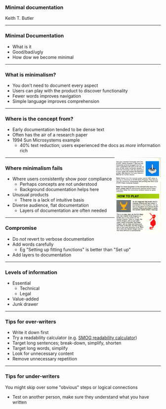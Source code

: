 ### Minimal documentation

 Keith T. Butler

---
### Minimal Documentation

* What is it
* Good/bad/ugly
* How dow we become minimal

---
### What is minimalism?

* You don't need to document every aspect
* Users can play with the product to discover functionality
* Fewer words improves navigation
* Simple language improves comprehension

---
### Where is the concept from?

* Early documentation tended to be dense text
* Often has the air of a research paper
* 1994 Sun Microsystems example
    * 40% text reduction; users experienced the docs as *more* information rich

<img src="images/a2600.jpg" alt="Priorities" style="width: 150px;" align='right'>

---
### Where minimalism fails

* Where users consistently show poor compliance
    * Perhaps concepts are not understood
    * Background documentation helps here
* Unusual products
    * There is a lack of intuitive basis
* Diverse audience, flat documentation
    * Layers of documentation are often needed
    
---
### Compromise

* Do *not* revert to verbose documentation
* Add words carefully
    * Eg "Setting up fitting functions" is better than "Set up"
* Add layers to documentation

---
### Levels of information

* Essential
    * Technical
    * Legal
* Value-added
* Junk drawer

---
### Tips for over-writers

* Write it down first
* Try a readability calculator (e.g. [SMOG readability calculator](http://www.learningandwork.org.uk/SMOG-calculator/smogcalc.php#userguide))
* Target long sentences; break-down, simplify, shorten
* Target long words, simplify
* Look for unnecessary content
* Remove unnecessary repetition

---
### Tips for under-writers

You might skip over some "obvious" steps or logical connections

* Test on another person, make sure they understand what you have written

